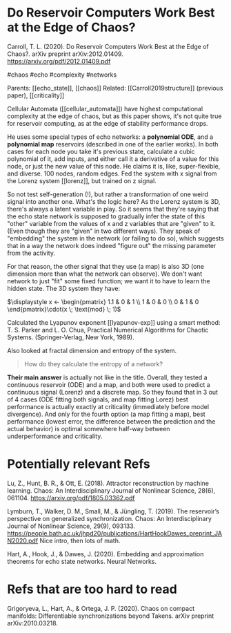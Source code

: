 # Do Reservoir Computers Work Best at the Edge of Chaos?

Carroll, T. L. (2020). Do Reservoir Computers Work Best at the Edge of Chaos?. arXiv preprint arXiv:2012.01409.
https://arxiv.org/pdf/2012.01409.pdf

#chaos #echo #complexity #networks

Parents: [[echo_state]], [[chaos]]
Related: [[Carroll2019structure]] (previous paper), [[criticality]]


Cellular Automata ([[cellular_automata]]) have highest computational complexity at the edge of chaos, but as this paper shows, it's not quite true for reservoir computing, as at the edge of stability performance drops.

He uses some special types of echo networks: a **polynomial ODE**, and a **polynomial map** reservoirs (described in one of the earlier works). In both cases for each node you take it's previous state, calculate a cubic polynomial of it, add inputs, and either call it a derivative of a value for this node, or just the new value of this node. He claims it is, like, super-flexible, and diverse. 100 nodes, random edges. Fed the system with x signal from the Lorenz system [[lorenz]], but trained on z signal.

So not test self-generation (!), but rather a transformation of one weird signal into another one. What's the logic here? As the Lorenz system is 3D, there's always a latent variable in play. So it seems that they're saying that the echo state network is supposed to gradually infer the state of this "other" variable from the values of x and z variables that are "given" to it. (Even though they are "given" in two different ways). They speak of "embedding" the system in the network (or failing to do so), which suggests that in a way the network does indeed "figure out" the missing parameter from the activity. 

For that reason, the other signal that they use (a map) is also 3D (one dimension more than what the network can observe). We don't want network to just "fit" some fixed function; we want it to have to learn the hidden state. The 3D system they have:

$\displaystyle x ← \begin{pmatrix} 1.1 & 0 & 1 \\ 1 & 0 & 0 \\ 0 & 1 & 0 \end{pmatrix}\cdot(x \; \text{mod} \; 1)$

Calculated the Lyapunov exponent [[lyapunov-exp]] using a smart method:  T. S. Parker and L. O. Chua, Practical Numerical Algorithms for Chaotic Systems. (Springer-Verlag, New York, 1989).

Also looked at fractal dimension and entropy of the system.

> How do they calculate the entropy of a network?

**Their main answer** is actually not like in the title. Overall, they tested a continuous reservoir (ODE) and a map, and both were used to predict a continuous signal (Lorenz) and a discrete map. So they found that in 3 out of 4 cases (ODE fitting both signals, and map fitting Lorez) best performance is actually exactly at criticality (immediately before model divergence). And only for the fourth option (a map fitting a map), best performance (lowest error, the difference between the prediction and the actual behavior) is optimal somewhere half-way between underperformance and criticality.

# Potentially relevant Refs

Lu, Z., Hunt, B. R., & Ott, E. (2018). Attractor reconstruction by machine learning. Chaos: An Interdisciplinary Journal of Nonlinear Science, 28(6), 061104.
https://arxiv.org/pdf/1805.03362.pdf

Lymburn, T., Walker, D. M., Small, M., & Jüngling, T. (2019). The reservoir’s perspective on generalized synchronization. Chaos: An Interdisciplinary Journal of Nonlinear Science, 29(9), 093133.
https://people.bath.ac.uk/jhpd20/publications/HartHookDawes_preprint_JAN2020.pdf
Nice intro, then lots of math.

Hart, A., Hook, J., & Dawes, J. (2020). Embedding and approximation theorems for echo state networks. Neural Networks.

# Refs that are too hard to read

Grigoryeva, L., Hart, A., & Ortega, J. P. (2020). Chaos on compact manifolds: Differentiable synchronizations beyond Takens. arXiv preprint arXiv:2010.03218.
